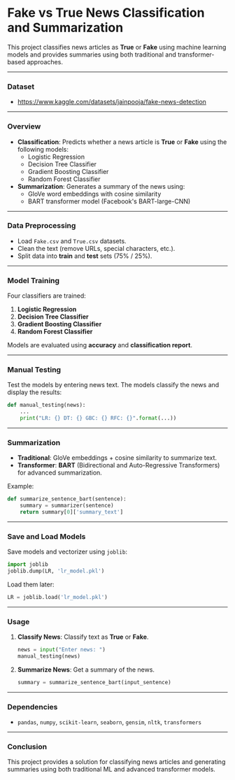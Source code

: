 # Fake vs True News Classification and Summarization

This project classifies news articles as **True** or **Fake** using machine learning models and provides summaries using both traditional and transformer-based approaches.

---

### **Dataset**
- https://www.kaggle.com/datasets/jainpooja/fake-news-detection

---

### **Overview**
- **Classification**: Predicts whether a news article is **True** or **Fake** using the following models:
  - Logistic Regression
  - Decision Tree Classifier
  - Gradient Boosting Classifier
  - Random Forest Classifier
- **Summarization**: Generates a summary of the news using:
  - GloVe word embeddings with cosine similarity
  - BART transformer model (Facebook's BART-large-CNN)

---

### **Data Preprocessing**
- Load `Fake.csv` and `True.csv` datasets.
- Clean the text (remove URLs, special characters, etc.).
- Split data into **train** and **test** sets (75% / 25%).

---

### **Model Training**
Four classifiers are trained:
1. **Logistic Regression**
2. **Decision Tree Classifier**
3. **Gradient Boosting Classifier**
4. **Random Forest Classifier**

Models are evaluated using **accuracy** and **classification report**.

---

### **Manual Testing**
Test the models by entering news text. The models classify the news and display the results:

```python
def manual_testing(news):
    ...
    print("LR: {} DT: {} GBC: {} RFC: {}".format(...))
```

---

### **Summarization**
- **Traditional**: GloVe embeddings + cosine similarity to summarize text.
- **Transformer**: **BART** (Bidirectional and Auto-Regressive Transformers) for advanced summarization.

Example:

```python
def summarize_sentence_bart(sentence):
    summary = summarizer(sentence)
    return summary[0]['summary_text']
```

---

### **Save and Load Models**
Save models and vectorizer using `joblib`:

```python
import joblib
joblib.dump(LR, 'lr_model.pkl')
```

Load them later:

```python
LR = joblib.load('lr_model.pkl')
```

---

### **Usage**
1. **Classify News**: Classify text as **True** or **Fake**.
   ```python
   news = input("Enter news: ")
   manual_testing(news)
   ```
2. **Summarize News**: Get a summary of the news.
   ```python
   summary = summarize_sentence_bart(input_sentence)
   ```

---

### **Dependencies**
- `pandas`, `numpy`, `scikit-learn`, `seaborn`, `gensim`, `nltk`, `transformers`

---

### **Conclusion**
This project provides a solution for classifying news articles and generating summaries using both traditional ML and advanced transformer models.
